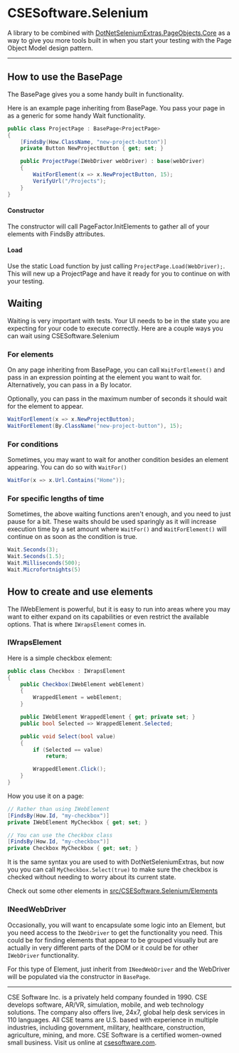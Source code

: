 # CSESoftware.Selenium

A library to be combined with [DotNetSeleniumExtras.PageObjects.Core](https://github.com/Dreamescaper/DotNetSeleniumExtras.Core) as a way to give you more tools built in when you start your testing with the Page Object Model design pattern.

---

## How to use the BasePage
The BasePage gives you a some handy built in functionality. 

Here is an example page inheriting from BasePage. You pass your page in as a generic for some handy Wait functionality. 

```csharp
public class ProjectPage : BasePage<ProjectPage>
{
	[FindsBy(How.ClassName, "new-project-button")]
	private Button NewProjectButton { get; set; }

	public ProjectPage(IWebDriver webDriver) : base(webDriver)
	{
		WaitForElement(x => x.NewProjectButton, 15);
		VerifyUrl("/Projects");
	}
}
```

#### Constructor
The constructor will call PageFactor.InitElements to gather all of your elements with FindsBy attributes. 

#### Load
Use the static Load function by just calling `ProjectPage.Load(WebDriver);`. This will new up a ProjectPage and have it ready for you to continue on with your testing. 



## Waiting
Waiting is very important with tests. Your UI needs to be in the state you are expecting for your code to execute correctly. Here are a couple ways you can wait using CSESoftware.Selenium

### For elements
On any page inheriting from BasePage, you can call `WaitForElement()` and pass in an expression pointing at the element you want to wait for. Alternatively, you can pass in a By locator.

Optionally, you can pass in the maximum number of seconds it should wait for the element to appear.

```csharp
WaitForElement(x => x.NewProjectButton);
WaitForElement(By.ClassName("new-project-button"), 15);
```

### For conditions
Sometimes, you may want to wait for another condition besides an element appearing. You can do so with `WaitFor()`

```csharp
WaitFor(x => x.Url.Contains("Home"));
```

### For specific lengths of time
Sometimes, the above waiting functions aren't enough, and you need to just pause for a bit. These waits should be used sparingly as it will increase execution time by a set amount where `WaitFor()` and `WaitForElement()` will continue on as soon as the condition is true.

```csharp
Wait.Seconds(3);
Wait.Seconds(1.5);
Wait.Milliseconds(500);
Wait.Microfortnights(5)
```



## How to create and use elements
The IWebElement is powerful, but it is easy to run into areas where you may want to either expand on its capabilities or even restrict the available options. That is where `IWrapsElement` comes in. 

### IWrapsElement

Here is a simple checkbox element:
```csharp
public class Checkbox : IWrapsElement
{
	public Checkbox(IWebElement webElement)
	{
		WrappedElement = webElement;
	}

	public IWebElement WrappedElement { get; private set; }
	public bool Selected => WrappedElement.Selected;

	public void Select(bool value)
	{
		if (Selected == value)
			return;

		WrappedElement.Click();
	}
}
```

How you use it on a page:
```csharp
// Rather than using IWebElement
[FindsBy(How.Id, "my-checkbox")]
private IWebElement MyCheckbox { get; set; }

// You can use the Checkbox class
[FindsBy(How.Id, "my-checkbox")]
private Checkbox MyCheckbox { get; set; }
```
It is the same syntax you are used to with DotNetSeleniumExtras, but now you you can call `MyCheckbox.Select(true)` to make sure the checkbox is checked without needing to worry about its current state. 

Check out some other elements in [src/CSESoftware.Selenium/Elements](https://github.com/CSESoftwareInc/Selenium/tree/main/src/CSESoftware.Selenium/Elements)


### INeedWebDriver
Occasionally, you will want to encapsulate some logic into an Element, but you need access to the `IWebDriver` to get the functionality you need. This could be for finding elements that appear to be grouped visually but are actually in very different parts of the DOM or it could be for other `IWebDriver` functionality. 

For this type of Element, just inherit from `INeedWebDriver` and the WebDriver will be populated via the constructor in `BasePage`. 


---

CSE Software Inc. is a privately held company founded in 1990. CSE develops software, AR/VR, simulation, mobile, and web technology solutions. The company also offers live, 24x7, global help desk services in 110 languages. All CSE teams are U.S. based with experience in multiple industries, including government, military, healthcare, construction, agriculture, mining, and more. CSE Software is a certified women-owned small business. Visit us online at [csesoftware.com](https://www.csesoftware.com).
